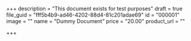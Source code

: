 +++
description = "This document exists for test purposes"
draft = true
file_guid = "fff5b4b9-ad46-4202-88d4-81c201adae69"
id = "000001"
image = ""
name = "Dummy Document"
price = "20.00"
product_url = ""

+++
